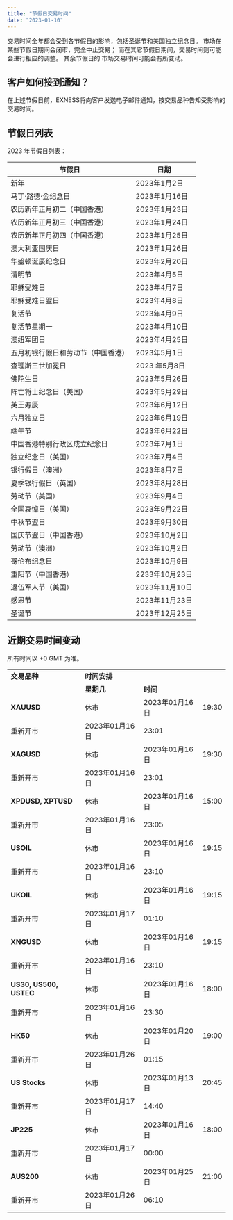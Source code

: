 ```yaml
---
title: "节假日交易时间"
date: "2023-01-10"
---
```


交易时间全年都会受到各节假日的影响，包括圣诞节和美国独立纪念日。 市场在某些节假日期间会闭市，完全中止交易； 而在其它节假日期间，交易时间则可能会进行相应的调整。 其余节假日的 市场交易时间可能会有所变动。

## 客户如何接到通知？


在上述节假日前，EXNESS将向客户发送电子邮件通知，按交易品种告知受影响的交易时间。

## 节假日列表


2023 年节假日列表：

|       节假日       |     日期    |
|-----------------|-----------|
|       新年        | 2023年1月2日 |
|   马丁·路德·金纪念日    |2023年1月16日 |
| 农历新年正月初二（中国香港）  |2023年1月23日 |
| 农历新年正月初三（中国香港）  |2023年1月24日 |
| 农历新年正月初四（中国香港）  |2023年1月25日 |
|     澳大利亚国庆日     |2023年1月26日 |
|    华盛顿诞辰纪念日     |2023年2月20日 |
|       清明节       | 2023年4月5日 |
|      耶稣受难日      | 2023年4月7日 |
|     耶稣受难日翌日     | 2023年4月8日 |
|       复活节       | 2023年4月9日 |
|     复活节星期一      |2023年4月10日 |
|      澳纽军团日      |2023年4月25日 |
|五月初银行假日和劳动节（中国香港）| 2023年5月1日 |
|    查理斯三世加冕日     |2023 年5月8日 |
|      佛陀生日       |2023年5月26日 |
|   阵亡将士纪念日（美国）   |2023年5月29日 |
|      英王寿辰       |2023年6月12日 |
|      六月独立日      |2023年6月19日 |
|       端午节       |2023年6月22日 |
| 中国香港特别行政区成立纪念日  | 2023年7月1日 |
|    独立纪念日（美国）    | 2023年7月4日 |
|    银行假日（澳洲）     | 2023年8月7日 |
|   夏季银行假日（英国）    |2023年8月28日 |
|     劳动节（美国）     | 2023年9月4日 |
|    全国哀悼日（美国）    |2023年9月22日 |
|      中秋节翌日      |2023年9月30日 |
|   国庆节翌日（中国香港）   |2023年10月2日 |
|     劳动节（澳洲）     |2023年10月2日 |
|     哥伦布纪念日      |2023年10月9日 |
|    重阳节（中国香港）    |2233年10月23日|
|    退伍军人节（美国）    |2023年11月10日|
|       感恩节       |2023年11月23日|
|       圣诞节       |2023年12月25日|

近期交易时间变动
----------

所有时间以 +0 GMT 为准。

|                      |           |           |     |
|----------------------|-----------|-----------|-----|
|       **交易品种**       |  **时间安排** |           |     |
|                      |  **星期几**  |  **时间**   |     |
|      **XAUUSD**      |    休市     |2023年01月16日|19:30|
|         重新开市         |2023年01月16日|   23:01   |     |
|      **XAGUSD**      |    休市     |2023年01月16日|19:30|
|         重新开市         |2023年01月16日|   23:01   |     |
|  **XPDUSD, XPTUSD**  |    休市     |2023年01月16日|15:00|
|         重新开市         |2023年01月16日|   23:05   |     |
|      **USOIL**       |    休市     |2023年01月16日|19:15|
|         重新开市         |2023年01月16日|   23:10   |     |
|      **UKOIL**       |    休市     |2023年01月16日|19:15|
|         重新开市         |2023年01月17日|   01:10   |     |
|      **XNGUSD**      |    休市     |2023年01月16日|19:15|
|         重新开市         |2023年01月16日|   23:10   |     |
|**US30, US500, USTEC**|    休市     |2023年01月16日|18:00|
|         重新开市         |2023年01月16日|   23:30   |     |
|       **HK50**       |    休市     |2023年01月20日|19:00|
|         重新开市         |2023年01月26日|   01:15   |     |
|    **US Stocks**     |    休市     |2023年01月13日|20:45|
|         重新开市         |2023年01月17日|   14:40   |     |
|      **JP225**       |    休市     |2023年01月16日|18:00|
|         重新开市         |2023年01月17日|   00:00   |     |
|      **AUS200**      |    休市     |2023年01月25日|21:00|
|         重新开市         |2023年01月26日|   06:10   |     |
